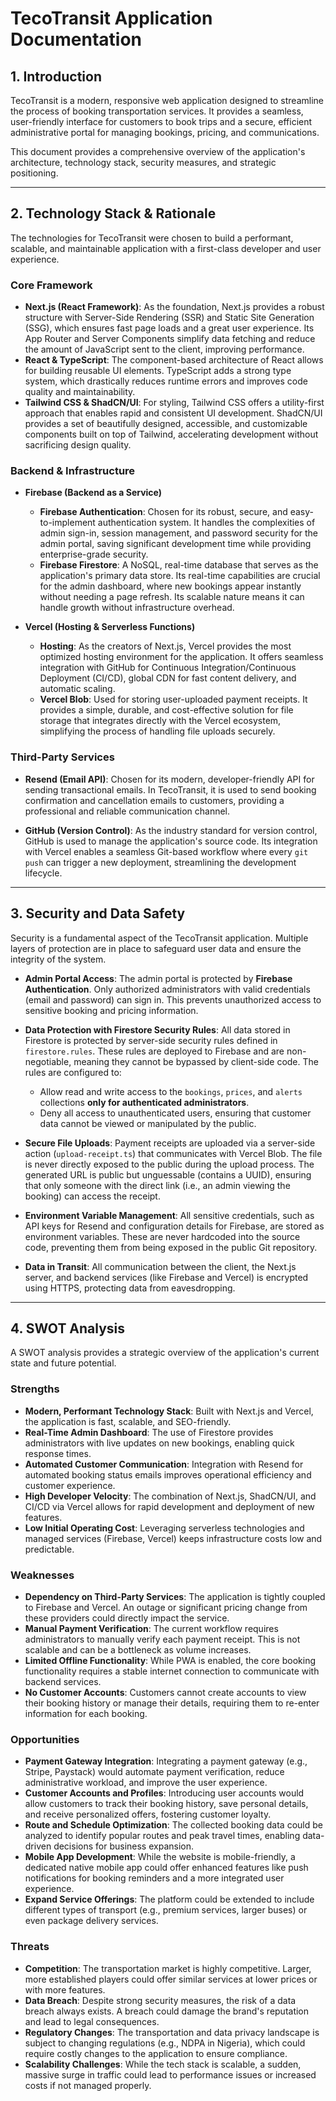 # TecoTransit Application Documentation

## 1. Introduction

TecoTransit is a modern, responsive web application designed to streamline the process of booking transportation services. It provides a seamless, user-friendly interface for customers to book trips and a secure, efficient administrative portal for managing bookings, pricing, and communications.

This document provides a comprehensive overview of the application's architecture, technology stack, security measures, and strategic positioning.

---

## 2. Technology Stack & Rationale

The technologies for TecoTransit were chosen to build a performant, scalable, and maintainable application with a first-class developer and user experience.

### **Core Framework**

*   **Next.js (React Framework)**: As the foundation, Next.js provides a robust structure with Server-Side Rendering (SSR) and Static Site Generation (SSG), which ensures fast page loads and a great user experience. Its App Router and Server Components simplify data fetching and reduce the amount of JavaScript sent to the client, improving performance.
*   **React & TypeScript**: The component-based architecture of React allows for building reusable UI elements. TypeScript adds a strong type system, which drastically reduces runtime errors and improves code quality and maintainability.
*   **Tailwind CSS & ShadCN/UI**: For styling, Tailwind CSS offers a utility-first approach that enables rapid and consistent UI development. ShadCN/UI provides a set of beautifully designed, accessible, and customizable components built on top of Tailwind, accelerating development without sacrificing design quality.

### **Backend & Infrastructure**

*   **Firebase (Backend as a Service)**
    *   **Firebase Authentication**: Chosen for its robust, secure, and easy-to-implement authentication system. It handles the complexities of admin sign-in, session management, and password security for the admin portal, saving significant development time while providing enterprise-grade security.
    *   **Firebase Firestore**: A NoSQL, real-time database that serves as the application's primary data store. Its real-time capabilities are crucial for the admin dashboard, where new bookings appear instantly without needing a page refresh. Its scalable nature means it can handle growth without infrastructure overhead.

*   **Vercel (Hosting & Serverless Functions)**
    *   **Hosting**: As the creators of Next.js, Vercel provides the most optimized hosting environment for the application. It offers seamless integration with GitHub for Continuous Integration/Continuous Deployment (CI/CD), global CDN for fast content delivery, and automatic scaling.
    *   **Vercel Blob**: Used for storing user-uploaded payment receipts. It provides a simple, durable, and cost-effective solution for file storage that integrates directly with the Vercel ecosystem, simplifying the process of handling file uploads securely.

### **Third-Party Services**

*   **Resend (Email API)**: Chosen for its modern, developer-friendly API for sending transactional emails. In TecoTransit, it is used to send booking confirmation and cancellation emails to customers, providing a professional and reliable communication channel.

*   **GitHub (Version Control)**: As the industry standard for version control, GitHub is used to manage the application's source code. Its integration with Vercel enables a seamless Git-based workflow where every `git push` can trigger a new deployment, streamlining the development lifecycle.

---

## 3. Security and Data Safety

Security is a fundamental aspect of the TecoTransit application. Multiple layers of protection are in place to safeguard user data and ensure the integrity of the system.

*   **Admin Portal Access**: The admin portal is protected by **Firebase Authentication**. Only authorized administrators with valid credentials (email and password) can sign in. This prevents unauthorized access to sensitive booking and pricing information.

*   **Data Protection with Firestore Security Rules**: All data stored in Firestore is protected by server-side security rules defined in `firestore.rules`. These rules are deployed to Firebase and are non-negotiable, meaning they cannot be bypassed by client-side code. The rules are configured to:
    *   Allow read and write access to the `bookings`, `prices`, and `alerts` collections **only for authenticated administrators**.
    *   Deny all access to unauthenticated users, ensuring that customer data cannot be viewed or manipulated by the public.

*   **Secure File Uploads**: Payment receipts are uploaded via a server-side action (`upload-receipt.ts`) that communicates with Vercel Blob. The file is never directly exposed to the public during the upload process. The generated URL is public but unguessable (contains a UUID), ensuring that only someone with the direct link (i.e., an admin viewing the booking) can access the receipt.

*   **Environment Variable Management**: All sensitive credentials, such as API keys for Resend and configuration details for Firebase, are stored as environment variables. These are never hardcoded into the source code, preventing them from being exposed in the public Git repository.

*   **Data in Transit**: All communication between the client, the Next.js server, and backend services (like Firebase and Vercel) is encrypted using HTTPS, protecting data from eavesdropping.

---

## 4. SWOT Analysis

A SWOT analysis provides a strategic overview of the application's current state and future potential.

### **Strengths**

*   **Modern, Performant Technology Stack**: Built with Next.js and Vercel, the application is fast, scalable, and SEO-friendly.
*   **Real-Time Admin Dashboard**: The use of Firestore provides administrators with live updates on new bookings, enabling quick response times.
*   **Automated Customer Communication**: Integration with Resend for automated booking status emails improves operational efficiency and customer experience.
*   **High Developer Velocity**: The combination of Next.js, ShadCN/UI, and CI/CD via Vercel allows for rapid development and deployment of new features.
*   **Low Initial Operating Cost**: Leveraging serverless technologies and managed services (Firebase, Vercel) keeps infrastructure costs low and predictable.

### **Weaknesses**

*   **Dependency on Third-Party Services**: The application is tightly coupled to Firebase and Vercel. An outage or significant pricing change from these providers could directly impact the service.
*   **Manual Payment Verification**: The current workflow requires administrators to manually verify each payment receipt. This is not scalable and can be a bottleneck as volume increases.
*   **Limited Offline Functionality**: While PWA is enabled, the core booking functionality requires a stable internet connection to communicate with backend services.
*   **No Customer Accounts**: Customers cannot create accounts to view their booking history or manage their details, requiring them to re-enter information for each booking.

### **Opportunities**

*   **Payment Gateway Integration**: Integrating a payment gateway (e.g., Stripe, Paystack) would automate payment verification, reduce administrative workload, and improve the user experience.
*   **Customer Accounts and Profiles**: Introducing user accounts would allow customers to track their booking history, save personal details, and receive personalized offers, fostering customer loyalty.
*   **Route and Schedule Optimization**: The collected booking data could be analyzed to identify popular routes and peak travel times, enabling data-driven decisions for business expansion.
*   **Mobile App Development**: While the website is mobile-friendly, a dedicated native mobile app could offer enhanced features like push notifications for booking reminders and a more integrated user experience.
*   **Expand Service Offerings**: The platform could be extended to include different types of transport (e.g., premium services, larger buses) or even package delivery services.

### **Threats**

*   **Competition**: The transportation market is highly competitive. Larger, more established players could offer similar services at lower prices or with more features.
*   **Data Breach**: Despite strong security measures, the risk of a data breach always exists. A breach could damage the brand's reputation and lead to legal consequences.
*   **Regulatory Changes**: The transportation and data privacy landscape is subject to changing regulations (e.g., NDPA in Nigeria), which could require costly changes to the application to ensure compliance.
*   **Scalability Challenges**: While the tech stack is scalable, a sudden, massive surge in traffic could lead to performance issues or increased costs if not managed properly.
